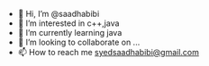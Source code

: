 - 👋 Hi, I’m @saadhabibi
- 👀 I’m interested in c++,java
- 🌱 I’m currently learning java
- 💞️ I’m looking to collaborate on ...
- 📫 How to reach me syedsaadhabibi@gmail.com

<!---
saadhabibi/saadhabibi is a ✨ special ✨ repository because its `README.md` (this file) appears on your GitHub profile.
You can click the Preview link to take a look at your changes.
--->
